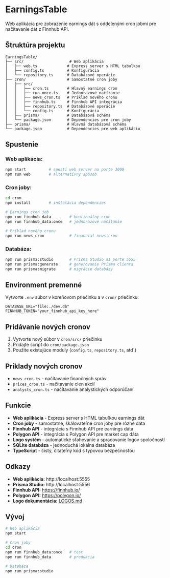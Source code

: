 # EarningsTable

Web aplikácia pre zobrazenie earnings dát s oddelenými cron jobmi pre načítavanie dát z Finnhub API.

## Štruktúra projektu

```
EarningsTable/
├── src/                    # Web aplikácia
│   ├── web.ts             # Express server s HTML tabuľkou
│   ├── config.ts          # Konfigurácia
│   └── repository.ts      # Databázové operácie
├── cron/                  # Samostatné cron joby
│   ├── src/
│   │   ├── cron.ts        # Hlavný earnings cron
│   │   ├── run-once.ts    # Jednorazové načítanie
│   │   ├── news_cron.ts   # Príklad nového cronu
│   │   ├── finnhub.ts     # Finnhub API integrácia
│   │   ├── repository.ts  # Databázové operácie
│   │   └── config.ts      # Konfigurácia
│   ├── prisma/            # Databázová schéma
│   └── package.json       # Dependencies pre cron joby
├── prisma/                # Hlavná databázová schéma
└── package.json           # Dependencies pre web aplikáciu
```

## Spustenie

### Web aplikácia:

```bash
npm start          # spustí web server na porte 3000
npm run web        # alternatívny spôsob
```

### Cron joby:

```bash
cd cron
npm install        # inštalácia dependencies

# Earnings cron job
npm run finnhub_data        # kontinuálny cron
npm run finnhub_data:once   # jednorazové načítanie

# Príklad nového cronu
npm run news_cron           # financial news cron
```

### Databáza:

```bash
npm run prisma:studio       # Prisma Studio na porte 5555
npm run prisma:generate     # generovanie Prisma clienta
npm run prisma:migrate      # migrácie databázy
```

## Environment premenné

Vytvorte `.env` súbor v koreňovom priečinku a v `cron/` priečinku:

```
DATABASE_URL="file:./dev.db"
FINNHUB_TOKEN="your_finnhub_api_key_here"
```

## Pridávanie nových cronov

1. Vytvorte nový súbor v `cron/src/` priečinku
2. Pridajte script do `cron/package.json`
3. Použite existujúce moduly (`config.ts`, `repository.ts`, atď.)

## Príklady nových cronov

- `news_cron.ts` - načítavanie finančných správ
- `prices_cron.ts` - načítavanie cien akcií
- `analysts_cron.ts` - načítavanie analystických odporúčaní

## Funkcie

- **Web aplikácia** - Express server s HTML tabuľkou earnings dát
- **Cron joby** - samostatné, škálovateľné cron joby pre rôzne dáta
- **Finnhub API** - integrácia s Finnhub API pre earnings dáta
- **Polygon API** - integrácia s Polygon API pre market cap dáta
- **Logo systém** - automatické sťahovanie a spracovanie logov spoločností
- **SQLite databáza** - jednoduchá lokálna databáza
- **TypeScript** - čistý, čitateľný kód s typovou bezpečnosťou

## Odkazy

- **Web aplikácia:** http://localhost:5555
- **Prisma Studio:** http://localhost:5556
- **Finnhub API:** https://finnhub.io/
- **Polygon API:** https://polygon.io/
- **Logo dokumentácia:** [LOGOS.md](./LOGOS.md)

## Vývoj

```bash
# Web aplikácia
npm start

# Cron joby
cd cron
npm run finnhub_data:once   # test
npm run finnhub_data        # produkcia

# Databáza
npm run prisma:studio
```
